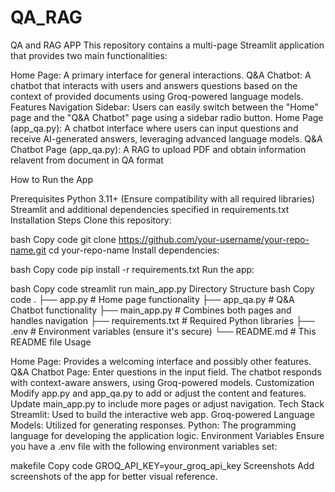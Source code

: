 # QA_RAG
QA and RAG APP 
This repository contains a multi-page Streamlit application that provides two main functionalities:

Home Page: A primary interface for general interactions.
Q&A Chatbot: A chatbot that interacts with users and answers questions based on the context of provided documents using Groq-powered language models.
Features
Navigation Sidebar: Users can easily switch between the "Home" page and the "Q&A Chatbot" page using a sidebar radio button.
Home Page (app_qa.py): A chatbot interface where users can input questions and receive AI-generated answers, leveraging advanced language models.
Q&A Chatbot Page (app_qa.py): A RAG to upload PDF and obtain information relavent from document in QA format 


How to Run the App

Prerequisites
Python 3.11+ (Ensure compatibility with all required libraries)
Streamlit and additional dependencies specified in requirements.txt
Installation Steps
Clone this repository:

bash
Copy code
git clone https://github.com/your-username/your-repo-name.git
cd your-repo-name
Install dependencies:

bash
Copy code
pip install -r requirements.txt
Run the app:

bash
Copy code
streamlit run main_app.py
Directory Structure
bash
Copy code
.
├── app.py              # Home page functionality
├── app_qa.py           # Q&A Chatbot functionality
├── main_app.py         # Combines both pages and handles navigation
├── requirements.txt    # Required Python libraries
├── .env                # Environment variables (ensure it's secure)
└── README.md           # This README file
Usage

Home Page: Provides a welcoming interface and possibly other features.
Q&A Chatbot Page:
Enter questions in the input field.
The chatbot responds with context-aware answers, using Groq-powered models.
Customization
Modify app.py and app_qa.py to add or adjust the content and features.
Update main_app.py to include more pages or adjust navigation.
Tech Stack
Streamlit: Used to build the interactive web app.
Groq-powered Language Models: Utilized for generating responses.
Python: The programming language for developing the application logic.
Environment Variables
Ensure you have a .env file with the following environment variables set:

makefile
Copy code
GROQ_API_KEY=your_groq_api_key
Screenshots
Add screenshots of the app for better visual reference.


